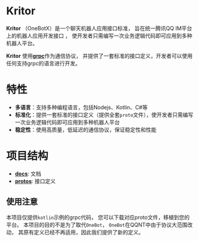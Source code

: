 # Kritor

**Kritor** （OneBotX）是一个聊天机器人应用接口标准，
旨在统一腾讯QQ IM平台上的机器人应用开发接口 ，
使开发者只需编写一次业务逻辑代码即可应用到多种机器人平台。

**Kritor** 使用[**grpc**](https://grpc.io/)作为通信协议，
并提供了一套标准的接口定义，开发者可以使用任何支持grpc的语言进行开发。

# 特性

- **多语言**：支持多种编程语言，包括Nodejs、Kotlin、C#等
- **标准化**：提供一套标准的接口定义（提供全套`proto`文件），使开发者只需编写一次业务逻辑代码即可应用到多种机器人平台
- **稳定性**：使用高质量，低延迟的通信协议，保证稳定性和性能

# 项目结构

- **[docs](./docs)**: 文档
- **[protos](./protos)**: 接口定义

## 使用注意

本项目仅提供`kotlin`示例的grpc代码，
您可以下载对应proto文件，移植到您的平台。
本项目的目的不是为了取代`OneBot`，
`OneBot`在QQNT中由于协议大范围改动，
其原有定义已经不再适用，因此我们提供了新的定义。
